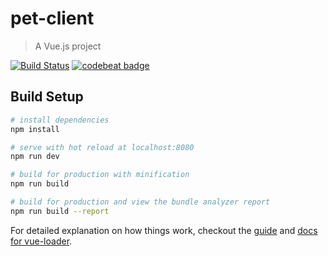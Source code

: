 # pet-client

> A Vue.js project

[![Build Status](https://travis-ci.org/jsilva-pt/pet-client.svg?branch=master)](https://travis-ci.org/jsilva-pt/pet-client)
[![codebeat badge](https://codebeat.co/badges/bd91539a-c6c3-4c45-94e1-1de37190468a)](https://codebeat.co/projects/github-com-jsilva-pt-pet-client-master)

## Build Setup

``` bash
# install dependencies
npm install

# serve with hot reload at localhost:8080
npm run dev

# build for production with minification
npm run build

# build for production and view the bundle analyzer report
npm run build --report
```

For detailed explanation on how things work, checkout the [guide](http://vuejs-templates.github.io/webpack/) and [docs for vue-loader](http://vuejs.github.io/vue-loader).
